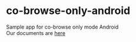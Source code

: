 # co-browse-only-android
Sample app for co-browse only mode Android      
Our documents are [here](https://developers.acquire.io/cobrowse-only-mode)
